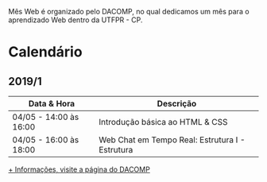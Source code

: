 Mês Web é organizado pelo DACOMP, no qual dedicamos um mês para o aprendizado Web dentro da UTFPR - CP.

# Calendário

## 2019/1

| Data & Hora  |Descrição  |
|-----|---|
|  04/05 - 14:00 às 16:00  |  Introdução básica ao HTML & CSS |
|  04/05 - 16:00 às 18:00    |  Web Chat em Tempo Real: Estrutura I - Estrutura |

[+ Informações, visite a página do DACOMP](https://www.facebook.com/dacompcp/)
